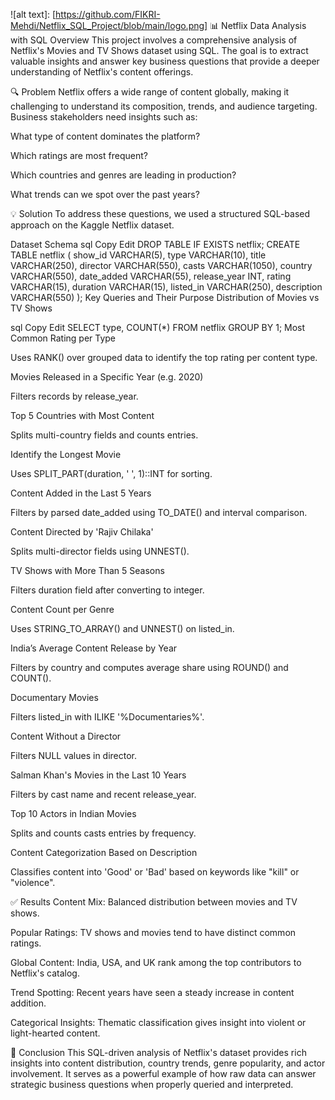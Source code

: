 ![alt text]: [https://github.com/FIKRI-Mehdi/Netflix_SQL_Project/blob/main/logo.png]
📊 Netflix Data Analysis with SQL
Overview
This project involves a comprehensive analysis of Netflix's Movies and TV Shows dataset using SQL. The goal is to extract valuable insights and answer key business questions that provide a deeper understanding of Netflix's content offerings.

🔍 Problem
Netflix offers a wide range of content globally, making it challenging to understand its composition, trends, and audience targeting. Business stakeholders need insights such as:

What type of content dominates the platform?

Which ratings are most frequent?

Which countries and genres are leading in production?

What trends can we spot over the past years?

💡 Solution
To address these questions, we used a structured SQL-based approach on the Kaggle Netflix dataset.

Dataset Schema
sql
Copy
Edit
DROP TABLE IF EXISTS netflix;
CREATE TABLE netflix (
    show_id      VARCHAR(5),
    type         VARCHAR(10),
    title        VARCHAR(250),
    director     VARCHAR(550),
    casts        VARCHAR(1050),
    country      VARCHAR(550),
    date_added   VARCHAR(55),
    release_year INT,
    rating       VARCHAR(15),
    duration     VARCHAR(15),
    listed_in    VARCHAR(250),
    description  VARCHAR(550)
);
Key Queries and Their Purpose
Distribution of Movies vs TV Shows

sql
Copy
Edit
SELECT type, COUNT(*) FROM netflix GROUP BY 1;
Most Common Rating per Type

Uses RANK() over grouped data to identify the top rating per content type.

Movies Released in a Specific Year (e.g. 2020)

Filters records by release_year.

Top 5 Countries with Most Content

Splits multi-country fields and counts entries.

Identify the Longest Movie

Uses SPLIT_PART(duration, ' ', 1)::INT for sorting.

Content Added in the Last 5 Years

Filters by parsed date_added using TO_DATE() and interval comparison.

Content Directed by 'Rajiv Chilaka'

Splits multi-director fields using UNNEST().

TV Shows with More Than 5 Seasons

Filters duration field after converting to integer.

Content Count per Genre

Uses STRING_TO_ARRAY() and UNNEST() on listed_in.

India’s Average Content Release by Year

Filters by country and computes average share using ROUND() and COUNT().

Documentary Movies

Filters listed_in with ILIKE '%Documentaries%'.

Content Without a Director

Filters NULL values in director.

Salman Khan's Movies in the Last 10 Years

Filters by cast name and recent release_year.

Top 10 Actors in Indian Movies

Splits and counts casts entries by frequency.

Content Categorization Based on Description

Classifies content into 'Good' or 'Bad' based on keywords like "kill" or "violence".

✅ Results
Content Mix: Balanced distribution between movies and TV shows.

Popular Ratings: TV shows and movies tend to have distinct common ratings.

Global Content: India, USA, and UK rank among the top contributors to Netflix's catalog.

Trend Spotting: Recent years have seen a steady increase in content addition.

Categorical Insights: Thematic classification gives insight into violent or light-hearted content.

📌 Conclusion
This SQL-driven analysis of Netflix's dataset provides rich insights into content distribution, country trends, genre popularity, and actor involvement. It serves as a powerful example of how raw data can answer strategic business questions when properly queried and interpreted.

